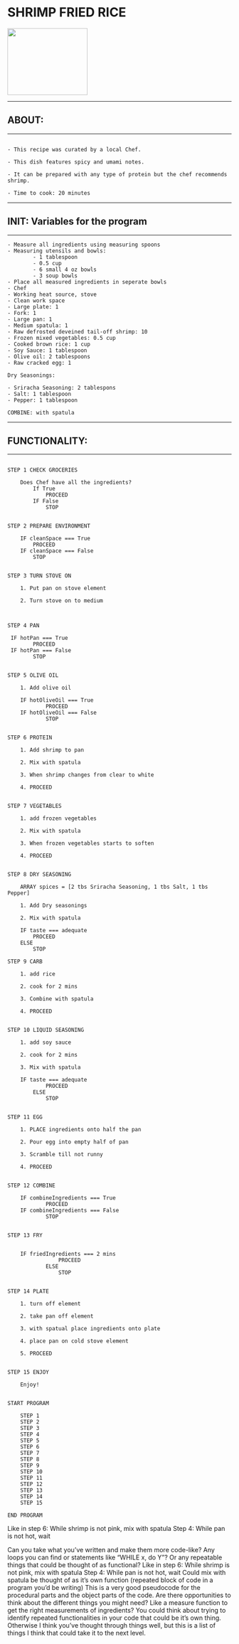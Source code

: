 # SHRIMP FRIED RICE  
<img src='./img/shrimp.jpeg' width="180" height="150">

---  


## ABOUT:
---

```

- This recipe was curated by a local Chef.

- This dish features spicy and umami notes.

- It can be prepared with any type of protein but the chef recommends shrimp.

- Time to cook: 20 minutes

```

---

## INIT: Variables for the program

---

```
- Measure all ingredients using measuring spoons
- Measuring utensils and bowls:
        - 1 tablespoon
        - 0.5 cup
        - 6 small 4 oz bowls
        - 3 soup bowls
- Place all measured ingredients in seperate bowls
- Chef
- Working heat source, stove
- Clean work space
- Large plate: 1
- Fork: 1
- Large pan: 1
- Medium spatula: 1
- Raw defrosted deveined tail-off shrimp: 10
- Frozen mixed vegetables: 0.5 cup
- Cooked brown rice: 1 cup
- Soy Sauce: 1 tablespoon
- Olive oil: 2 tablespoons
- Raw cracked egg: 1

Dry Seasonings:

- Sriracha Seasoning: 2 tablespons
- Salt: 1 tablespoon
- Pepper: 1 tablespoon

COMBINE: with spatula

```




---

## FUNCTIONALITY:

---

```

STEP 1 CHECK GROCERIES

    Does Chef have all the ingredients?
        If True
            PROCEED
        IF False
            STOP       

```
```

STEP 2 PREPARE ENVIRONMENT 

    IF cleanSpace === True
        PROCEED
    IF cleanSpace === False
        STOP

```
```

STEP 3 TURN STOVE ON

    1. Put pan on stove element

    2. Turn stove on to medium
    

```



```

STEP 4 PAN

 IF hotPan === True
        PROCEED
 IF hotPan === False
        STOP

```
```

STEP 5 OLIVE OIL

    1. Add olive oil

    IF hotOliveOil === True
            PROCEED
    IF hotOliveOil === False
            STOP     

```

```

STEP 6 PROTEIN

    1. Add shrimp to pan 

    2. Mix with spatula 

    3. When shrimp changes from clear to white 

    4. PROCEED

```

```

STEP 7 VEGETABLES

    1. add frozen vegetables

    2. Mix with spatula 

    3. When frozen vegetables starts to soften 

    4. PROCEED

```

```

STEP 8 DRY SEASONING

    ARRAY spices = [2 tbs Sriracha Seasoning, 1 tbs Salt, 1 tbs Pepper]

    1. Add Dry seasonings

    2. Mix with spatula

    IF taste === adequate
        PROCEED
    ELSE
        STOP    

```

```
STEP 9 CARB

    1. add rice 

    2. cook for 2 mins

    3. Combine with spatula

    4. PROCEED

```
```

STEP 10 LIQUID SEASONING

    1. add soy sauce

    2. cook for 2 mins

    3. Mix with spatula

    IF taste === adequate
            PROCEED
        ELSE
            STOP  
```
```

STEP 11 EGG

    1. PLACE ingredients onto half the pan

    2. Pour egg into empty half of pan

    3. Scramble till not runny 

    4. PROCEED

```
```

STEP 12 COMBINE

    IF combineIngredients === True
            PROCEED
    IF combineIngredients === False
            STOP 

```

```

STEP 13 FRY


    IF friedIngredients === 2 mins
                PROCEED
            ELSE
                STOP 

```

```

STEP 14 PLATE

    1. turn off element

    2. take pan off element 

    3. with spatual place ingredients onto plate

    4. place pan on cold stove element

    5. PROCEED        

```
```

STEP 15 ENJOY

    Enjoy!

```

```

START PROGRAM

    STEP 1
    STEP 2
    STEP 3
    STEP 4
    STEP 5
    STEP 6
    STEP 7
    STEP 8
    STEP 9
    STEP 10
    STEP 11
    STEP 12
    STEP 13
    STEP 14
    STEP 15

END PROGRAM

```



Like in step 6: While shrimp is not pink, mix with spatula
Step 4: While pan is not hot, wait

Can you take what you’ve written and make them more code-like? Any loops you can find or statements like “WHILE x, do Y”? Or any repeatable things that could be thought of as functional?
Like in step 6: While shrimp is not pink, mix with spatula
Step 4: While pan is not hot, wait
Could mix with spatula be thought of as it’s own function (repeated block of code in a program you’d be writing)
This is a very good pseudocode for the procedural parts and the object parts of the code.
Are there opportunities to think about the different things you might need? Like a measure function to get the right measurements of ingredients? You could think about trying to identify repeated functionalities in your code that could be it’s own thing.
Otherwise I think you’ve thought through things well, but this is a list of things I think that could take it to the next level.
